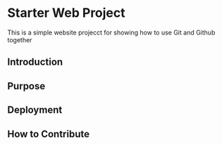 # Starter Web Project

This is a simple website projecct for showing how to use Git and Github together

## Introduction

## Purpose

## Deployment

## How to Contribute

